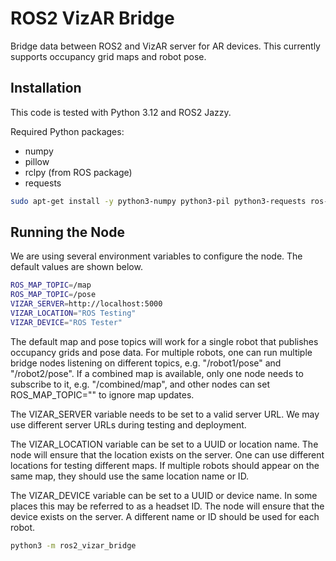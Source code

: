 # ROS2 VizAR Bridge

Bridge data between ROS2 and VizAR server for AR devices.
This currently supports occupancy grid maps and robot pose.

## Installation

This code is tested with Python 3.12 and ROS2 Jazzy.

Required Python packages:

- numpy
- pillow
- rclpy (from ROS package)
- requests

```bash
sudo apt-get install -y python3-numpy python3-pil python3-requests ros-jazzy-rclpy
```

## Running the Node

We are using several environment variables to configure the node.
The default values are shown below.

```bash
ROS_MAP_TOPIC=/map
ROS_MAP_TOPIC=/pose
VIZAR_SERVER=http://localhost:5000
VIZAR_LOCATION="ROS Testing"
VIZAR_DEVICE="ROS Tester"
```

The default map and pose topics will work for a single robot that publishes
occupancy grids and pose data. For multiple robots, one can run multiple bridge
nodes listening on different topics, e.g. "/robot1/pose" and "/robot2/pose".
If a combined map is available, only one node needs to subscribe to it, e.g.
"/combined/map", and other nodes can set ROS_MAP_TOPIC="" to ignore map
updates.

The VIZAR_SERVER variable needs to be set to a valid server URL. We may use
different server URLs during testing and deployment.

The VIZAR_LOCATION variable can be set to a UUID or location name. The node
will ensure that the location exists on the server. One can use different
locations for testing different maps. If multiple robots should appear on
the same map, they should use the same location name or ID.

The VIZAR_DEVICE variable can be set to a UUID or device name. In some places
this may be referred to as a headset ID. The node will ensure that the device
exists on the server. A different name or ID should be used for each robot.

```bash
python3 -m ros2_vizar_bridge
```
